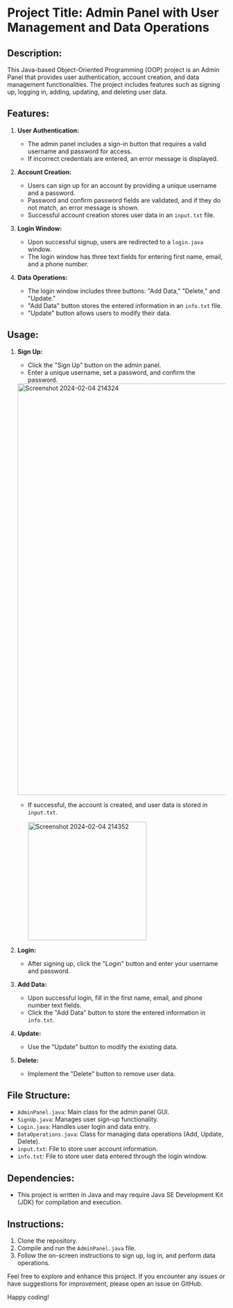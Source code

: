 # Project Title: Admin Panel with User Management and Data Operations

## Description:

This Java-based Object-Oriented Programming (OOP) project is an Admin Panel that provides user authentication, account creation, and data management functionalities. The project includes features such as signing up, logging in, adding, updating, and deleting user data.

## Features:

1. **User Authentication:**
   - The admin panel includes a sign-in button that requires a valid username and password for access.
   - If incorrect credentials are entered, an error message is displayed.

2. **Account Creation:**
   - Users can sign up for an account by providing a unique username and a password.
   - Password and confirm password fields are validated, and if they do not match, an error message is shown.
   - Successful account creation stores user data in an `input.txt` file.

3. **Login Window:**
   - Upon successful signup, users are redirected to a `login.java` window.
   - The login window has three text fields for entering first name, email, and a phone number.

4. **Data Operations:**
   - The login window includes three buttons: "Add Data," "Delete," and "Update."
   - "Add Data" button stores the entered information in an `info.txt` file.
   - "Update" button allows users to modify their data.

## Usage:

1. **Sign Up:**
   - Click the "Sign Up" button on the admin panel.
   - Enter a unique username, set a password, and confirm the password.
    <img width="949" alt="Screenshot 2024-02-04 214324" src="https://github.com/sadique21hs/OOP-Project/assets/152019380/e1d92bfc-a9e2-46f8-9e06-7f580d6f1650">
    
   - If successful, the account is created, and user data is stored in `input.txt`.
     
     <img width="273" alt="Screenshot 2024-02-04 214352" src="https://github.com/sadique21hs/OOP-Project/assets/152019380/478e0b17-84b0-474d-9352-dffe2710c242">

2. **Login:**
   - After signing up, click the "Login" button and enter your username and password.

3. **Add Data:**
   - Upon successful login, fill in the first name, email, and phone number text fields.
   - Click the "Add Data" button to store the entered information in `info.txt`.

4. **Update:**
   - Use the "Update" button to modify the existing data.

5. **Delete:**
   - Implement the "Delete" button to remove user data.

## File Structure:

- `AdminPanel.java`: Main class for the admin panel GUI.
- `SignUp.java`: Manages user sign-up functionality.
- `Login.java`: Handles user login and data entry.
- `DataOperations.java`: Class for managing data operations (Add, Update, Delete).
- `input.txt`: File to store user account information.
- `info.txt`: File to store user data entered through the login window.

## Dependencies:

- This project is written in Java and may require Java SE Development Kit (JDK) for compilation and execution.

## Instructions:

1. Clone the repository.
2. Compile and run the `AdminPanel.java` file.
3. Follow the on-screen instructions to sign up, log in, and perform data operations.

Feel free to explore and enhance this project. If you encounter any issues or have suggestions for improvement, please open an issue on GitHub.

Happy coding!
